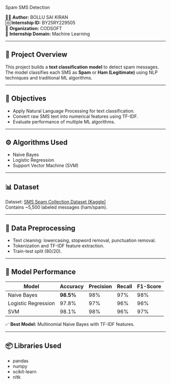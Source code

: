    Spam SMS Detection

👨‍💻 **Author:** BOLLU SAI KIRAN  
🆔 **Internship ID:** BY25RY229505  
🏢 **Organization:** CODSOFT  
📅 **Internship Domain:** Machine Learning  

---

## 📘 Project Overview

This project builds a **text classification model** to detect spam messages.  
The model classifies each SMS as **Spam** or **Ham (Legitimate)** using NLP techniques and traditional ML algorithms.

---

## 🧠 Objectives
- Apply Natural Language Processing for text classification.  
- Convert raw SMS text into numerical features using TF-IDF.  
- Evaluate performance of multiple ML algorithms.

---

## ⚙️ Algorithms Used
- Naive Bayes  
- Logistic Regression  
- Support Vector Machine (SVM)

---

## 📊 Dataset
Dataset: [SMS Spam Collection Dataset (Kaggle)](https://www.kaggle.com/uciml/sms-spam-collection-dataset)  
Contains ~5,500 labeled messages (ham/spam).

---

## 🧩 Data Preprocessing
- Text cleaning: lowercasing, stopword removal, punctuation removal.  
- Tokenization and TF-IDF feature extraction.  
- Train-test split (80/20).

---

## 🚀 Model Performance
| Model | Accuracy | Precision | Recall | F1-Score |
|--------|-----------|------------|---------|-----------|
| Naive Bayes | **98.5%** | 98% | 97% | 98% |
| Logistic Regression | 97.8% | 97% | 96% | 96% |
| SVM | 98.1% | 98% | 96% | 97% |

✅ **Best Model:** Multinomial Naive Bayes with TF-IDF features.

---

## 📦 Libraries Used
- pandas  
- numpy  
- scikit-learn  
- nltk  
